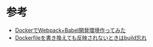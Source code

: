 # 参考

- [DockerでWebpack+Babel開発環境作ってみた](https://qiita.com/A-Kira/items/7437fcce846be17ca354)
- [Dockerfileを書き換えても反映されないときはbuild忘れ](https://heppoko-room.net/archives/1569)
